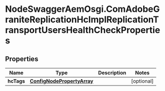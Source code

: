 # NodeSwaggerAemOsgi.ComAdobeGraniteReplicationHcImplReplicationTransportUsersHealthCheckProperties

## Properties

Name | Type | Description | Notes
------------ | ------------- | ------------- | -------------
**hcTags** | [**ConfigNodePropertyArray**](ConfigNodePropertyArray.md) |  | [optional] 


